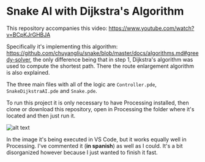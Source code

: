 # Snake AI with Dijkstra's Algorithm

This repository accompanies this video: https://www.youtube.com/watch?v=BCpKJrGHBJA

Specifically it's implementing this algorithm: https://github.com/chuyangliu/snake/blob/master/docs/algorithms.md#greedy-solver, the only difference being that in step 1, Dijkstra's algorithm was used to compute the shortest path. There the route enlargement algorithm is also explained. 

The three main files with all of the logic are `Controller.pde`, `SnakeDijkstraAI.pde` and `Snake.pde`.

To run this project it is only necessary to have Processing installed, then clone or download this repository, open in Processing the folder where it's located and then just run it.

![alt text](https://github.com/dokasov/snakeDijkstraAI/blob/master/img/pic.png)

In the image it's being executed in VS Code, but it works equally well in Processing. I've commented it (**in spanish**) as well as I could. It's a bit disorganized however because I just wanted to finish it fast.
